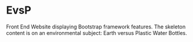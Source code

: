 # EvsP
Front End Website displaying Bootstrap framework features. The skeleton content is on an environmental subject: Earth versus Plastic Water Bottles.
